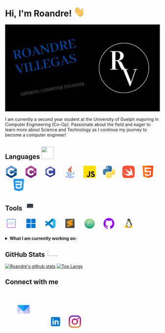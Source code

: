 # Hi, I'm Roandre! <img src = "images/wave.gif" width = "40" height = "40">

<img src = images/img_for_readme.jpg> 

I am currently a second year student at the University of Guelph majoring in Computer Engineering (Co-Op).  Passionate about the field and eager to learn more about Science and Technology as I continue my journey to become a computer engineer! 

## Languages <img src = "images/binary.gif" width = "40" height = "40">
<div>
 <img src = images/c-.png width = "40" height = "40">&nbsp&nbsp&nbsp&nbsp&nbsp
 <img src = images/c-sharp.png width = "40" height = "40">&nbsp&nbsp&nbsp&nbsp&nbsp
 <img src = images/icons8-c-programming-48.png width = "40" height = "40">&nbsp&nbsp&nbsp&nbsp&nbsp
 <img src = images/java.png width = "40" height = "40">&nbsp&nbsp&nbsp&nbsp&nbsp
 <img src = images/js.png width = "40" height = "40">&nbsp&nbsp&nbsp&nbsp&nbsp
 <img src = images/python.png width = "40" height = "40">&nbsp&nbsp&nbsp&nbsp&nbsp
 <img src = images/swift.png width = "40" height = "40">&nbsp&nbsp&nbsp&nbsp&nbsp
 <img src = images/html.png width = "40" height = "40">&nbsp&nbsp&nbsp&nbsp&nbsp
 <img src = images/css-3.png width = "40" height = "40">&nbsp&nbsp&nbsp&nbsp&nbsp
</div>

## Tools <img src = "images/computer.gif" height= "30">
<div>
 <img src = images/icons8-ios-logo-64.png width = "40" height = "40">&nbsp&nbsp&nbsp&nbsp&nbsp
 <img src = images/icons8-windows-11-48.png width = "40" height = "40">&nbsp&nbsp&nbsp&nbsp&nbsp
 <img src = images/icons8-visual-studio-code-2019-48.png width = "40" height = "40">&nbsp&nbsp&nbsp&nbsp&nbsp
 <img src = images/icons8-sublime-text-48.png width = "40" height = "40">&nbsp&nbsp&nbsp&nbsp&nbsp
 <img src = images/Atom_1.0_icon.png width = "40" height = "40">&nbsp&nbsp&nbsp&nbsp&nbsp
 <img src = images/icone-github-violet.png width = "40" height = "40">&nbsp&nbsp&nbsp&nbsp&nbsp
 <img src = images/icons8-linux-48.png width = "40" height = "40">&nbsp&nbsp&nbsp&nbsp&nbsp
</div>
<br>
<details>
 <summary><strong>What I am currently working on:</strong></summary>
 <ul>
   <li>GUI development (Java)</li>
   <li>Front end development (HTML/CSS/JavaScript)</li>
   <li>Image rendering using ray tracing (C++)</li>
 </ul>
</details>


## GitHub Stats <img src = "images/graph.gif" width = "40"> 
[![Roandre's github stats](https://github-readme-stats.vercel.app/api?username=RoandreVillegas&theme=chartreuse-dark)](https://github.com/RoandreVillegas/github-readme-stats)
[![Top Langs](https://github-readme-stats.vercel.app/api/top-langs/?username=RoandreVillegas&layout=compact&theme=highcontrast)](https://github.com/RoandreVillegas/github-readme-stats)

## Connect with me
<div>
 <a href = "mailto:roandre_villegas@rocketmail.com"><img src = "images/email.png" width = "40" height = "40" style = "margin: 40px;"></a>&nbsp&nbsp&nbsp&nbsp&nbsp
 <a href = "https://www.linkedin.com/in/roandre-villegas/"><img src = "images/icons8-linkedin-48.png" width = "40" height = "40"></a>&nbsp&nbsp&nbsp&nbsp&nbsp
 <a href = https://www.instagram.com/roandre___/><img src = "images/instagram.png" width = "40" height "40"> </a>
</div>


<!--
**RoandreVillegas/RoandreVillegas** is a ✨ _special_ ✨ repository because its `README.md` (this file) appears on your GitHub profile.

Here are some ideas to get you started:

- 🔭 I’m currently working on ...
- 🌱 I’m currently learning ...
- 👯 I’m looking to collaborate on ...
- 🤔 I’m looking for help with ...
- 💬 Ask me about ...
- 📫 How to reach me: ...
- 😄 Pronouns: ...
- ⚡ Fun fact: ...
-->
